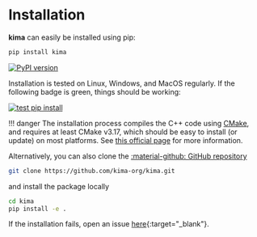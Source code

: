 # Installation

**kima** can easily be installed using pip:

```sh
pip install kima
```

[![PyPI version](https://badge.fury.io/py/kima.svg)](https://badge.fury.io/py/kima)

Installation is tested on Linux, Windows, and MacOS regularly.
If the following badge is green, things should be working:

[![test pip install](https://github.com/kima-org/test-pip-install/actions/workflows/python-package.yml/badge.svg)](https://github.com/kima-org/test-pip-install/actions/workflows/python-package.yml)

!!! danger
    The installation process compiles the C++ code using [CMake](https://cmake.org/),
    and requires at least CMake v3.17, which should be easy to install (or update)
    on most platforms. See [this official page](https://cmake.org/download/) for more information.


Alternatively, you can also clone the [:material-github: GitHub repository](https://github.com/kima-org/kima.git)

```sh
git clone https://github.com/kima-org/kima.git
```

and install the package locally

```sh
cd kima
pip install -e .
```

 
If the installation fails,
open an issue [here](https://github.com/kima-org/kima/issues){:target="_blank"}.
<!-- take a look at the [troubleshooting](/docs/troubleshooting) page -->